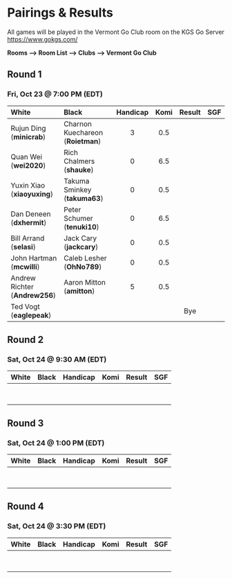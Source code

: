# Pairings & Results

All games will be played in the Vermont Go Club room on the KGS Go Server https://www.gokgs.com/

__Rooms –> Room List –> Clubs –> Vermont Go Club__



## Round 1
### Fri, Oct 23 @	7:00 PM (EDT)

| White                      | Black                         | Handicap | Komi | Result | SGF |
|:-----                      |:-----                         |:--------:|:----:|:------:|:---:|
| Rujun Ding <br/>(**minicrab**)      | Charnon Kuechareon <br/>(**Roietman**) | 3        | 0.5  |        |     |
| Quan Wei <br/>(**wei2020**)         | Rich Chalmers <br/>(**shauke**)        | 0        | 6.5  |        |     |
| Yuxin Xiao <br/>(**xiaoyuxing**)    | Takuma Sminkey <br/>(**takuma63**)     | 0        | 0.5  |        |     |
| Dan Deneen	<br/>(**dxhermit**)     | Peter Schumer <br/>(**tenuki10**)      | 0        | 6.5  |        |     |
| Bill Arrand <br/>(**selasi**)       | Jack Cary <br/>(**jackcary**)          | 0        | 0.5  |        |     |
| John Hartman <br/>(**mcwilli**)     | Caleb Lesher <br/>(**OhNo789**)        | 0        | 0.5  |        |     |
| Andrew Richter <br/>(**Andrew256**) | Aaron Mitton <br/>(**amitton**)        | 5        | 0.5  |        |     |
| Ted Vogt <br/>(**eaglepeak**)       |                                   |          |      | Bye    |     |


## Round 2
### Sat, Oct 24	@ 9:30 AM (EDT)

| White | Black | Handicap | Komi | Result | SGF |
|:-----:|:-----:|:--------:|:----:|:------:|:---:|
|       |       |          |      |        |     |
|       |       |          |      |        |     |
|       |       |          |      |        |     |
|       |       |          |      |        |     |
|       |       |          |      |        |     |
|       |       |          |      |        |     |
|       |       |          |      |        |     |
|       |       |          |      |        |     |


## Round 3
### Sat, Oct 24	@ 1:00 PM (EDT)

| White | Black | Handicap | Komi | Result | SGF |
|:-----:|:-----:|:--------:|:----:|:------:|:---:|
|       |       |          |      |        |     |
|       |       |          |      |        |     |
|       |       |          |      |        |     |
|       |       |          |      |        |     |
|       |       |          |      |        |     |
|       |       |          |      |        |     |
|       |       |          |      |        |     |
|       |       |          |      |        |     |


## Round 4
### Sat, Oct 24	@ 3:30 PM (EDT)

| White | Black | Handicap | Komi | Result | SGF |
|:-----:|:-----:|:--------:|:----:|:------:|:---:|
|       |       |          |      |        |     |
|       |       |          |      |        |     |
|       |       |          |      |        |     |
|       |       |          |      |        |     |
|       |       |          |      |        |     |
|       |       |          |      |        |     |
|       |       |          |      |        |     |
|       |       |          |      |        |     |
